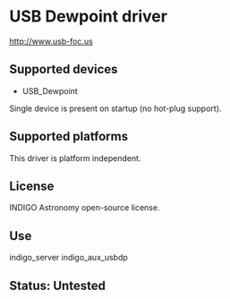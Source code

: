 # USB Dewpoint driver

http://www.usb-foc.us

## Supported devices
* USB_Dewpoint

Single device is present on startup (no hot-plug support).

## Supported platforms

This driver is platform independent.

## License

INDIGO Astronomy open-source license.

## Use

indigo_server indigo_aux_usbdp

## Status: Untested
